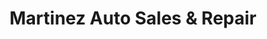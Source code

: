 ---
title: "Martinez Auto Sales & Repair"
url: /norristown/martinez-auto-sales-und-repair/
shop: Autowerkstatt
---